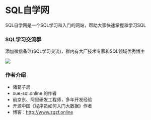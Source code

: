 # SQL自学网

SQL自学网是一个SQL学习和入门的网站，帮助大家快速掌握和学习SQL

### SQL学习交流群

添加微信备注(SQL学习交流)，群内有大厂技术专家和SQL领域优秀博主

![](https://i.postimg.cc/mZjwbw6J/20231206213016.jpg)

### 作者介绍
- 诸葛子房
- xue-sql.online 的作者
- 前京东、阿里研发工程师，多年开发经验
- 开源中国《程序员如何入门大数据》作者
- 博客：http://www.zgzf.online